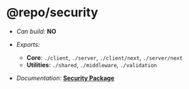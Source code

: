 # @repo/security

- _Can build:_ **NO**

- _Exports:_
  - **Core**: `./client`, `./server`, `./client/next`, `./server/next`
  - **Utilities**: `./shared`, `./middleware`, `./validation`

- _Documentation:_ **[Security Package](../../apps/docs/packages/security.mdx)**
